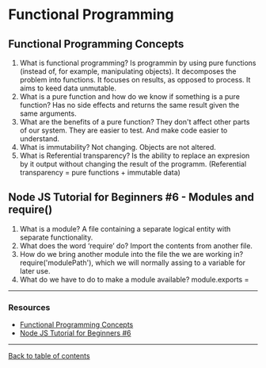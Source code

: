# Functional Programming

## Functional Programming Concepts

1. What is functional programming?  Is programmin by using pure functions (instead of, for example, manipulating objects).  It decomposes the problem into functions.  It focuses on results, as opposed to process.  It aims to keed data unmutable.
2. What is a pure function and how do we know if something is a pure function?  Has no side effects and returns the same result given the same arguments.
3. What are the benefits of a pure function?  They don't affect other parts of our system.  They are easier to test.  And make code easier to understand.
4. What is immutability?  Not changing.  Objects are not altered.
5. What is Referential transparency?  Is the ability to replace an expresion by it output without changing the result of the programm.  (Referential transparency = pure functions + immutable data)

## Node JS Tutorial for Beginners #6 - Modules and require()

1. What is a module?  A file containing a separate logical entity with separate functionality.
2. What does the word ‘require’ do?  Import the contents from another file.
3. How do we bring another module into the file the we are working in?  require('modulePath'), which we will normally assing to a variable for later use.
4. What do we have to do to make a module available?  module.exports = <elements to export>

--- 

### Resources

- [Functional Programming Concepts](https://medium.com/the-renaissance-developer/concepts-of-functional-programming-in-javascript-6bc84220d2aa)
- [Node JS Tutorial for Beginners #6](https://www.youtube.com/watch?v=xHLd36QoS4k)

---

[Back to table of contents](../README.md)